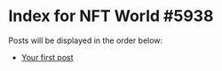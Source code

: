 # Index for NFT World #5938
Posts will be displayed in the order below:

- [Your first post](./001-first.md)

